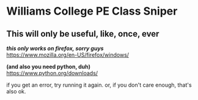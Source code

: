 # Williams College PE Class Sniper
## This will only be useful, like, once, ever

***this only works on firefox, sorry guys***<br>
https://www.mozilla.org/en-US/firefox/windows/

**(and also you need python, duh)**<br>
https://www.python.org/downloads/

if you get an error, try running it again. or, if you don't care enough, that's also ok.
